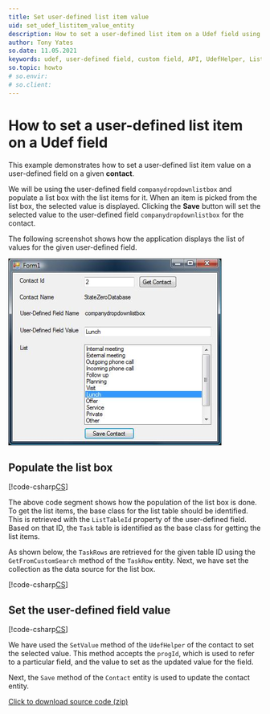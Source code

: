 ```yaml
---
title: Set user-defined list item value
uid: set_udef_listitem_value_entity
description: How to set a user-defined list item on a Udef field using entities.
author: Tony Yates
so.date: 11.05.2021
keywords: udef, user-defined field, custom field, API, UdefHelper, ListTableId, TaskRows, GetFromCustomSearch
so.topic: howto
# so.envir:
# so.client:
---
```


# How to set a user-defined list item on a Udef field

This example demonstrates how to set a user-defined list item value on a user-defined field on a given **contact**.

We will be using the user-defined field `companydropdownlistbox` and populate a list box with the list items for it. When an item is picked from the list box, the selected value is displayed. Clicking the **Save** button will set the selected value to the user-defined field `companydropdownlistbox` for the contact.

The following screenshot shows how the application displays the list of values for the given user-defined field.

![A list of values for the given user-defined field -screenshot][img1]

## Populate the list box

[!code-csharp[CS](includes/populate-listbox-entity.cs)]

The above code segment shows how the population of the list box is done. To get the list items, the base class for the list table should be identified. This is retrieved with the `ListTableId` property of the user-defined field. Based on that ID, the `Task` table is identified as the base class for getting the list items.

As shown below, the `TaskRows` are retrieved for the given table ID using the `GetFromCustomSearch` method of the `TaskRow` entity. Next, we have set the collection as the data source for the list box.

[!code-csharp[CS](includes/populate-listbox-entity.cs?range=29-30)]

## Set the user-defined field value

[!code-csharp[CS](includes/set-udef-entity.cs)]

We have used the `SetValue` method of the `UdefHelper` of the contact to set the selected value. This method accepts the `progId`, which is used to refer to a particular field, and the value to set as the updated value for the field.

Next, the `Save` method of the `Contact` entity is used to update the contact entity.

<a href="../../assets/downloads/setudefinedlistitemonudeffield.zip" download>Click to download source code (zip)</a>

<!-- Referenced images -->
[img1]: media/image001.jpg
